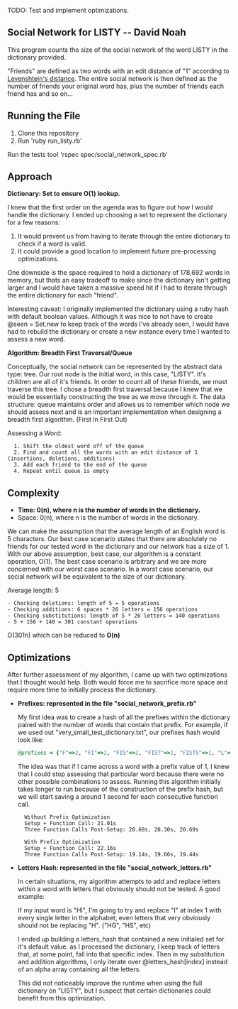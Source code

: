 TODO: Test and implement optimizations.

## Social Network for LISTY -- David Noah

This program counts the size of the social network of the word LISTY in the dictionary provided.

"Friends" are defined as two words with an edit distance of "1" according to [Levenshtein's distance](http://en.wikipedia.org/wiki/Levenshtein_distance). The entire social network is then defined as the number of friends your original word has, plus the number of friends each friend has and so on...

Running the File
-------
1. Clone this repository
2. Run 'ruby run_listy.rb'

Run the tests too! 'rspec spec/social_network_spec.rb'

Approach
-------
**Dictionary: Set to ensure O(1) lookup.**

I knew that the first order on the agenda was to figure out how I would handle the dictionary. I ended up choosing a set to represent the dictionary for a few reasons:

1. It would prevent us from having to iterate through the entire dictionary to check if a word is valid.
2. It could provide a good location to implement future pre-processing optimizations.  

One downside is the space required to hold a dictionary of 178,692 words in memory, but thats an easy tradeoff to make since the dictionary isn't getting larger and I would have taken a massive speed hit if I had to iterate through the entire dictionary for each "friend".

Interesting caveat: I originally implemented the dictionary using a ruby hash with default boolean values. Although it was nice to not have to create @seen = Set.new to keep track of the words I've already seen, I would have had to rebuild the dictionary or create a new instance every time I wanted to assess a new word.

**Algorithm: Breadth First Traversal/Queue**

Conceptually, the social network can be represented by the abstract data type: tree. Our root node is the initial word, in this case, "LISTY". It's children are all of it's friends. In order to count all of these friends, we must traverse this tree. I chose a breadth first traversal because I knew that we would be essentially constructing the tree as we move through it. The data structure: queue maintains order and allows us to remember which node we should assess next and is an important implementation when designing a breadth first algorithm. (First In First Out)

  Assessing a Word:
  ```
    1. Shift the oldest word off of the queue
    2. Find and count all the words with an edit distance of 1 (insertions, deletions, additions)
    3. Add each friend to the end of the queue
    4. Repeat until queue is empty
  ```


Complexity
-------
  - **Time: 0(n), where n is the number of words in the dictionary.**
  - Space: 0(n), where n is the number of words in the dictionary.

  We can make the assumption that the average length of an English word is 5 characters. Our best case scenario states that there are absolutely no friends for our tested word in the dictionary and our network has a size of 1. With our above assumption, best case, our algorithm is a constant operation, O(1). The best case scenario is arbitrary and we are more concerned with our worst case scenario. In a worst case scenario, our social network will be equivalent to the size of our dictionary.

  Average length: 5
  ```
  - Checking deletions: length of 5 = 5 operations
  - Checking additions: 6 spaces * 26 letters = 156 operations
  - Checking substitutions: length of 5 * 26 letters = 140 operations
  - 5 + 156 + 140 = 301 constant operations
  ```

  O(301n) which can be reduced to **O(n)**

Optimizations
-------
After further assessment of my algorithm, I came up with two optimizations that I thought would help. Both would force me to sacrifice more space and require more time to initially process the dictionary.

- **Prefixes: represented in the file "social_network_prefix.rb"**

  My first idea was to create a hash of all the prefixes within the dictionary paired with the number of words that contain that prefix. For example, if we used out "very_small_test_dictionary.txt", our prefixes hash would look like:

  ```Ruby
  @prefixes = {"F"=>2, "FI"=>2, "FIS"=>2, "FIST"=>2, "FISTS"=>1, "L"=>10, "LI"=>9, "LIS"=>2 ...
  ```

  The idea was that if I came across a word with a prefix value of 1, I knew that I could stop assessing that particular word because there were no other possible combinations to assess. Running this algorithm initially takes longer to run because of the construction of the prefix hash, but we will start saving a around 1 second for each consecutive function call.

  ```
    Without Prefix Optimization
    Setup + Function Call: 21.01s
    Three Function Calls Post-Setup: 20.68s, 20.30s, 20.69s
  ```

  ```
    With Prefix Optimization
    Setup + Function Call: 22.16s
    Three Function Calls Post-Setup: 19.14s, 19.66s, 19.44s
  ```

- **Letters Hash: represented in the file "social_network_letters.rb"**

  In certain situations, my algorithm attempts to add and replace letters within a word with letters that obviously should not be tested. A good example:

  If my input word is "HI", I'm going to try and replace "I" at index 1 with every single letter in the alphabet, even letters that very obviously should not be replacing "H". ("HG", "HS", etc)

  I ended up building a letters_hash that contained a new initialed set for it's default value. as I processed the dictionary, I keep track of letters that, at some point, fall into that specific index. Then in my substitution and addition algorithms, I only iterate over @letters_hash[index] instead of an alpha array containing all the letters.

  This did not noticeably improve the runtime when using the full dictionary on "LISTY", but I suspect that certain dictionaries could benefit from this optimization.
